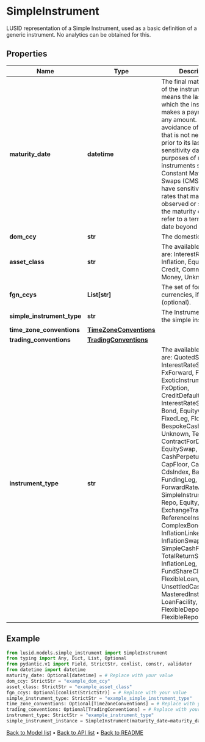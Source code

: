 # SimpleInstrument

LUSID representation of a Simple Instrument, used as a basic definition of a generic instrument.  No analytics can be obtained for this.
## Properties
Name | Type | Description | Notes
------------ | ------------- | ------------- | -------------
**maturity_date** | **datetime** | The final maturity date of the instrument. This means the last date on which the instruments makes a payment of any amount.  For the avoidance of doubt, that is not necessarily prior to its last sensitivity date for the purposes of risk; e.g. instruments such as  Constant Maturity Swaps (CMS) often have sensitivities to rates that may well be observed or set prior to the maturity date, but refer to a termination date beyond it. | [optional] 
**dom_ccy** | **str** | The domestic currency. | 
**asset_class** | **str** | The available values are: InterestRates, FX, Inflation, Equities, Credit, Commodities, Money, Unknown | 
**fgn_ccys** | **List[str]** | The set of foreign currencies, if any (optional). | [optional] 
**simple_instrument_type** | **str** | The Instrument type of the simple instrument. | 
**time_zone_conventions** | [**TimeZoneConventions**](TimeZoneConventions.md) |  | [optional] 
**trading_conventions** | [**TradingConventions**](TradingConventions.md) |  | [optional] 
**instrument_type** | **str** | The available values are: QuotedSecurity, InterestRateSwap, FxForward, Future, ExoticInstrument, FxOption, CreditDefaultSwap, InterestRateSwaption, Bond, EquityOption, FixedLeg, FloatingLeg, BespokeCashFlowsLeg, Unknown, TermDeposit, ContractForDifference, EquitySwap, CashPerpetual, CapFloor, CashSettled, CdsIndex, Basket, FundingLeg, FxSwap, ForwardRateAgreement, SimpleInstrument, Repo, Equity, ExchangeTradedOption, ReferenceInstrument, ComplexBond, InflationLinkedBond, InflationSwap, SimpleCashFlowLoan, TotalReturnSwap, InflationLeg, FundShareClass, FlexibleLoan, UnsettledCash, Cash, MasteredInstrument, LoanFacility, FlexibleDeposit, FlexibleRepo | 
## Example

```python
from lusid.models.simple_instrument import SimpleInstrument
from typing import Any, Dict, List, Optional
from pydantic.v1 import Field, StrictStr, conlist, constr, validator
from datetime import datetime
maturity_date: Optional[datetime] = # Replace with your value
dom_ccy: StrictStr = "example_dom_ccy"
asset_class: StrictStr = "example_asset_class"
fgn_ccys: Optional[conlist(StrictStr)] = # Replace with your value
simple_instrument_type: StrictStr = "example_simple_instrument_type"
time_zone_conventions: Optional[TimeZoneConventions] = # Replace with your value
trading_conventions: Optional[TradingConventions] = # Replace with your value
instrument_type: StrictStr = "example_instrument_type"
simple_instrument_instance = SimpleInstrument(maturity_date=maturity_date, dom_ccy=dom_ccy, asset_class=asset_class, fgn_ccys=fgn_ccys, simple_instrument_type=simple_instrument_type, time_zone_conventions=time_zone_conventions, trading_conventions=trading_conventions, instrument_type=instrument_type)

```

[Back to Model list](../README.md#documentation-for-models) &#8226; [Back to API list](../README.md#documentation-for-api-endpoints) &#8226; [Back to README](../README.md)

